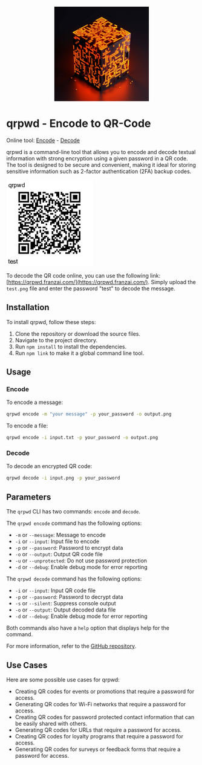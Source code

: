 <p align="center">
  <img src="./qrpwd-logo.png" alt="qrpwd logo" width="250" height="250">
</p>

# qrpwd - Encode to QR-Code

Online tool: <a href="https://qrpwd.franzai.com/#encode">Encode</a> - <a href="https://qrpwd.franzai.com/#dncode">Decode</a>

qrpwd is a command-line tool that allows you to encode and decode textual information with strong encryption using a given password in a QR code. The tool is designed to be secure and convenient, making it ideal for storing sensitive information such as 2-factor authentication (2FA) backup codes.

![Test QR Code](test.png)

To decode the QR code online, you can use the following link: [https://qrpwd.franzai.com/](https://qrpwd.franzai.com/). Simply upload the `test.png` file and enter the password "test" to decode the message.

## Installation

To install qrpwd, follow these steps:

1. Clone the repository or download the source files.
2. Navigate to the project directory.
3. Run `npm install` to install the dependencies.
4. Run `npm link` to make it a global command line tool.

## Usage

### Encode

To encode a message:

```bash
qrpwd encode -m "your message" -p your_password -o output.png
```

To encode a file:

```bash
qrpwd encode -i input.txt -p your_password -o output.png
```

### Decode

To decode an encrypted QR code:

```bash
qrpwd decode -i input.png -p your_password
```

## Parameters

 The `qrpwd` CLI has two commands: `encode` and `decode`.

The `qrpwd encode` command has the following options:
- `-m` or `--message`: Message to encode
- `-i` or `--input`: Input file to encode
- `-p` or `--password`: Password to encrypt data
- `-o` or `--output`: Output QR code file
- `-u` or `--unprotected`: Do not use password protection
- `-d` or `--debug`: Enable debug mode for error reporting

The `qrpwd decode` command has the following options:
- `-i` or `--input`: Input QR code file
- `-p` or `--password`: Password to decrypt data
- `-s` or `--silent`: Suppress console output
- `-o` or `--output`: Output decoded data file
- `-d` or `--debug`: Enable debug mode for error reporting

Both commands also have a `help` option that displays help for the command.

For more information, refer to the [GitHub repository](https://github.com/franzenzenhofer/qrpwd).

## Use Cases

Here are some possible use cases for qrpwd:

- Creating QR codes for events or promotions that require a password for access.
- Generating QR codes for Wi-Fi networks that require a password for access.
- Creating QR codes for password protected contact information that can be easily shared with others.
- Generating QR codes for URLs that require a password for access.
- Creating QR codes for loyalty programs that require a password for access.
- Generating QR codes for surveys or feedback forms that require a password for access.

